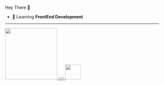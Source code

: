 Hey There 👋

- 📖 Learning **FrontEnd Development**

---
<a href="https://github.com/PedroHMunizAlmeida">
<img height="170em" src="https://github-readme-stats.vercel.app/api/top-langs/?username=PedroHMunizAlmeida&theme=radical&layout=compact&langs_count=8" />
---
<img style="width:50px;height:50px;" src="https://cdn.jsdelivr.net/gh/devicons/devicon/icons/javascript/javascript-original.svg" />
<!--
**PedroHMunizAlmeida/PedroHMunizAlmeida** is a ✨ _special_ ✨ repository because its `README.md` (this file) appears on your GitHub profile.

Here are some ideas to get you started:

- 🔭 I’m currently working on ...
- 🌱 I’m currently learning ...
- 👯 I’m looking to collaborate on ...
- 🤔 I’m looking for help with ...
- 💬 Ask me about ...
- 📫 How to reach me: ...
- 😄 Pronouns: ...
- ⚡ Fun fact: ...
-->

